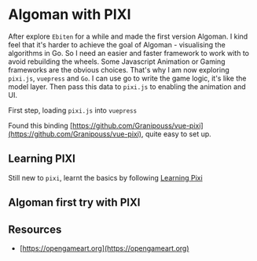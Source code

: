 # Algoman with PIXI

After explore `Ebiten` for a while and made the first version Algoman. I kind feel that it's harder to 
achieve the goal of Algoman - visualising the algorithms in Go. So I need an easier and faster framework to work with to avoid rebuilding the wheels. 
Some Javascript Animation or Gaming frameworks are the obvious choices. That's why I am now exploring `pixi.js`, `vuepress` and `Go`.
I can use go to write the game logic, it's like the model layer. Then pass this data to `pixi.js` to enabling the animation and UI.

First step, loading `pixi.js` into `vuepress`

Found this binding [https://github.com/Granipouss/vue-pixi](https://github.com/Granipouss/vue-pixi), quite easy to set up.
<VuePixiDemo/>

## Learning PIXI

Still new to `pixi`, learnt the basics by following [Learning Pixi](https://github.com/kittykatattack/learningPixi) 
<LearningPixi/>

## Algoman first try with PIXI

<AlgomanDemo/>

## Resources

- [https://opengameart.org](https://opengameart.org)

